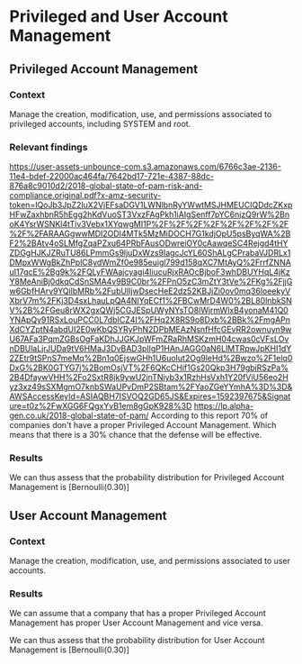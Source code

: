 # Privileged and User Account Management

## Privileged Account Management

### Context 
Manage the creation, modification, use, and permissions associated to privileged accounts, including SYSTEM and root.
### Relevant findings 
https://user-assets-unbounce-com.s3.amazonaws.com/6766c3ae-2136-11e4-bdef-22000ac464fa/7642bd17-721e-4387-88dc-876a8c9010d2/2018-global-state-of-pam-risk-and-compliance.original.pdf?x-amz-security-token=IQoJb3JpZ2luX2VjEFsaDGV1LWNlbnRyYWwtMSJHMEUCIQDdcZKxpHFwZaxhbnR5hEgg2hKdVuoST3VxzFAgPkh1iAIgSenff7pYC6njzQ9rW%2BnoK4YsrWSNKl4tTiv3Vebx1XYqwgMI1P%2F%2F%2F%2F%2F%2F%2F%2F%2F%2FARAAGgwwMDI2ODI4MTk5MzMiDOCH7G1kdjOpU5psByqWA%2BF2%2BAtv4oSLMfgZqaPZxu64PRbFAusODwreiOY0cAawqeSC4Rejgd4tHYZDGgHJKJZRuTU86LPmmGs9ljuDxWzs9IagcJcYL60ShALgCPrabaVJDRLx1DMpxWWgBkZhPplC8ydWmZf0e985euigl799d158qXC7MtAyQ%2FrrfZNNAuI17gcE%2Bg9k%2FQLyFWAajcyagi4IiucuRjxRAOcBjboF3whDBUYHqL4jKzY8MeAniBj0dkqCdSnSMA4v9B9C0br%2FPnO5zC3mZtY3tVe%2FKg%2FjjGw6GbfHArv9YQilbMRb%2FubUlIjwDsecHeE2dz52KBJjZi0ov0mq36loeekyVXbrV7m%2FKj3D4sxLhauLpQA4NIYqECf1%2FBCwMrD4W0%2BL80lnbkSNV%2B%2FGeu8rWX2gxQWj5CGJESpUWyNYsTO8lWjrmWlxB4yonaM41Q0YNApQy91RSxLouPCC0L7dbICZ4I%2FHq2X8RS9o8Dxb%2BBk%2FmgAPnXdCYZptN4abdUI2E0wKbQSYRyPhN2DPbMEAzNsnfHfcGEvRR2ownuyn9wU67AFa3PqmZGBsOgFaKDhJJGKJpWFmZRaRhMSKzmH04cwas0cVFsLOvnDBUlaLjrJUDa9tV6HMaJ3DvBAD3plIgP1HAnJAGG0aN6LlMTRpwJpKHI1dY2ZEtr9tSPnS7meMq%2Bn1q0EjswGHh1U6uoIut2Og9leHd%2Bwzo%2F1elq0DxG%2BK0GTYG7j%2BomOsjVT%2F6QKcCHif1Gs20Qkp3H79gbiRSzPa%2B4DfaywVHH%2Fo2SxtR8jk9ywU2jnTNiyb3x1RzhHsVxh1Y20fViU56eo2Hyz3xz49sSXMgmO7knbSWaUPvDmP2SBtam%2FYaoZGeYYmhA%3D%3D&AWSAccessKeyId=ASIAQBH7ISVOQ2GD65JS&Expires=1592397675&Signature=t0z%2FwXGG6FQgxYvB1em8gGpK928%3D
https://lp.alpha-gen.co.uk/2018-global-state-of-pam/
According to this report 70% of companies don't have a proper Privileged Account Management. Which means that there is a 30% chance that the defense will be effective.

### Results

We can thus assess that the probability distribution for Privileged Account Management is [Bernoulli(0.30)]

## User Account Management

### Context 
Manage the creation, modification, use, and permissions associated to user accounts.

### Results
We can assume that a company that has a proper Privileged Account Management has proper User Account Management and vice versa.

We can thus assess that the probability distribution for User Account Management is [Bernoulli(0.30)]